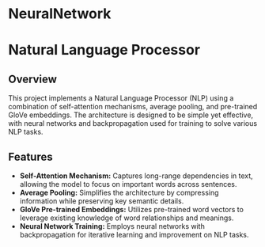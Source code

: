 # NeuralNetwork
# Natural Language Processor

## Overview

This project implements a Natural Language Processor (NLP) using a combination of self-attention mechanisms, average pooling, and pre-trained GloVe embeddings. The architecture is designed to be simple yet effective, with neural networks and backpropagation used for training to solve various NLP tasks.

## Features

- **Self-Attention Mechanism:** Captures long-range dependencies in text, allowing the model to focus on important words across sentences.
- **Average Pooling:** Simplifies the architecture by compressing information while preserving key semantic details.
- **GloVe Pre-trained Embeddings:** Utilizes pre-trained word vectors to leverage existing knowledge of word relationships and meanings.
- **Neural Network Training:** Employs neural networks with backpropagation for iterative learning and improvement on NLP tasks.

